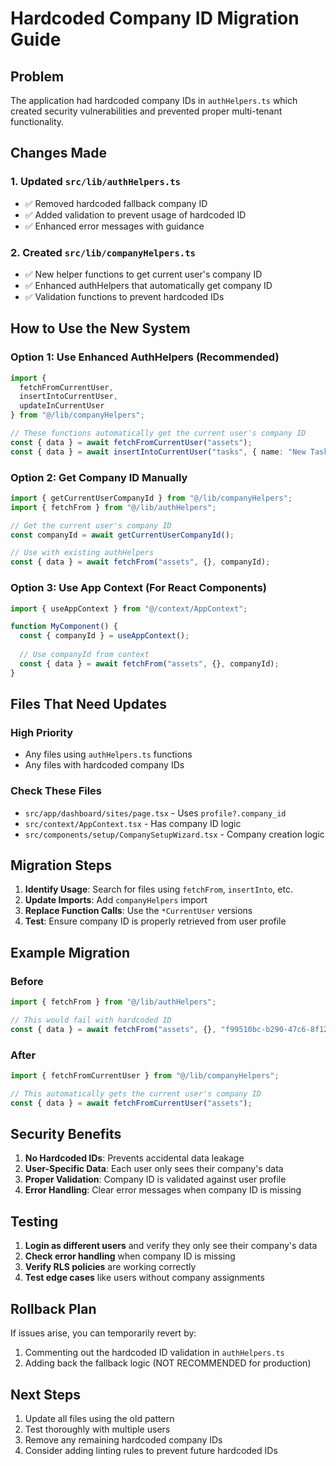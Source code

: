 # Hardcoded Company ID Migration Guide

## Problem
The application had hardcoded company IDs in `authHelpers.ts` which created security vulnerabilities and prevented proper multi-tenant functionality.

## Changes Made

### 1. Updated `src/lib/authHelpers.ts`
- ✅ Removed hardcoded fallback company ID
- ✅ Added validation to prevent usage of hardcoded ID
- ✅ Enhanced error messages with guidance

### 2. Created `src/lib/companyHelpers.ts`
- ✅ New helper functions to get current user's company ID
- ✅ Enhanced authHelpers that automatically get company ID
- ✅ Validation functions to prevent hardcoded IDs

## How to Use the New System

### Option 1: Use Enhanced AuthHelpers (Recommended)
```typescript
import { 
  fetchFromCurrentUser, 
  insertIntoCurrentUser, 
  updateInCurrentUser 
} from "@/lib/companyHelpers";

// These functions automatically get the current user's company ID
const { data } = await fetchFromCurrentUser("assets");
const { data } = await insertIntoCurrentUser("tasks", { name: "New Task" });
```

### Option 2: Get Company ID Manually
```typescript
import { getCurrentUserCompanyId } from "@/lib/companyHelpers";
import { fetchFrom } from "@/lib/authHelpers";

// Get the current user's company ID
const companyId = await getCurrentUserCompanyId();

// Use with existing authHelpers
const { data } = await fetchFrom("assets", {}, companyId);
```

### Option 3: Use App Context (For React Components)
```typescript
import { useAppContext } from "@/context/AppContext";

function MyComponent() {
  const { companyId } = useAppContext();
  
  // Use companyId from context
  const { data } = await fetchFrom("assets", {}, companyId);
}
```

## Files That Need Updates

### High Priority
- Any files using `authHelpers.ts` functions
- Any files with hardcoded company IDs

### Check These Files
- `src/app/dashboard/sites/page.tsx` - Uses `profile?.company_id`
- `src/context/AppContext.tsx` - Has company ID logic
- `src/components/setup/CompanySetupWizard.tsx` - Company creation logic

## Migration Steps

1. **Identify Usage**: Search for files using `fetchFrom`, `insertInto`, etc.
2. **Update Imports**: Add `companyHelpers` import
3. **Replace Function Calls**: Use the `*CurrentUser` versions
4. **Test**: Ensure company ID is properly retrieved from user profile

## Example Migration

### Before
```typescript
import { fetchFrom } from "@/lib/authHelpers";

// This would fail with hardcoded ID
const { data } = await fetchFrom("assets", {}, "f99510bc-b290-47c6-8f12-282bea67bd91");
```

### After
```typescript
import { fetchFromCurrentUser } from "@/lib/companyHelpers";

// This automatically gets the current user's company ID
const { data } = await fetchFromCurrentUser("assets");
```

## Security Benefits

1. **No Hardcoded IDs**: Prevents accidental data leakage
2. **User-Specific Data**: Each user only sees their company's data
3. **Proper Validation**: Company ID is validated against user profile
4. **Error Handling**: Clear error messages when company ID is missing

## Testing

1. **Login as different users** and verify they only see their company's data
2. **Check error handling** when company ID is missing
3. **Verify RLS policies** are working correctly
4. **Test edge cases** like users without company assignments

## Rollback Plan

If issues arise, you can temporarily revert by:
1. Commenting out the hardcoded ID validation in `authHelpers.ts`
2. Adding back the fallback logic (NOT RECOMMENDED for production)

## Next Steps

1. Update all files using the old pattern
2. Test thoroughly with multiple users
3. Remove any remaining hardcoded company IDs
4. Consider adding linting rules to prevent future hardcoded IDs
